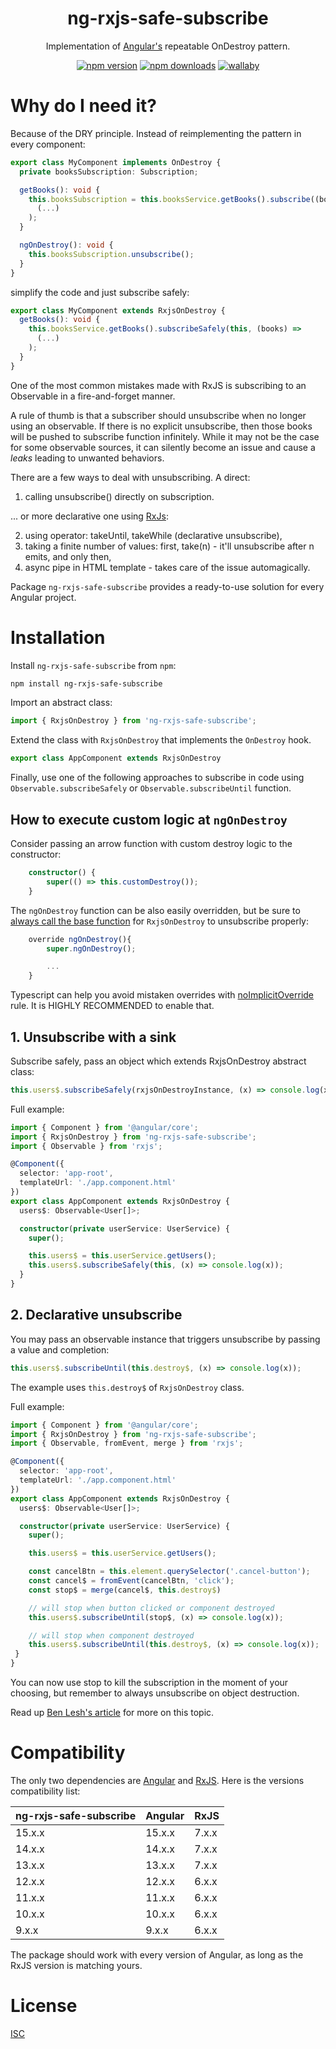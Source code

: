<h1 align="center">ng-rxjs-safe-subscribe</h1>

<p align="center">
Implementation of <a href="https://angular.io/">Angular's</a> repeatable OnDestroy pattern.
</p>

<p align="center">
    <a href="https://badge.fury.io/js/ng-rxjs-safe-subscribe"><img src="https://badge.fury.io/js/ng-rxjs-safe-subscribe.svg" alt="npm version" ></a>
    <a href="https://npmjs.org/ng-rxjs-safe-subscribe"><img src="https://img.shields.io/npm/dm/ng-rxjs-safe-subscribe.svg" alt="npm downloads" ></a>
    <a href="https://wallabyjs.com/oss/"><img src="https://img.shields.io/badge/wallaby.js-powered-blue.svg?style=flat&logo=github" alt="wallaby" ></a>
</p>

# Why do I need it?

Because of the DRY principle. Instead of reimplementing the pattern in every component:

```typescript
export class MyComponent implements OnDestroy {
  private booksSubscription: Subscription;

  getBooks(): void {
    this.booksSubscription = this.booksService.getBooks().subscribe((books) =>
      (...)
    );
  }

  ngOnDestroy(): void {
    this.booksSubscription.unsubscribe();
  }
}
```

simplify the code and just subscribe safely:

```typescript
export class MyComponent extends RxjsOnDestroy {
  getBooks(): void {
    this.booksService.getBooks().subscribeSafely(this, (books) =>
      (...)
    );
  }
}
```

One of the most common mistakes made with RxJS is subscribing to an Observable in a fire-and-forget manner.

A rule of thumb is that a subscriber should unsubscribe when no longer using an observable. If there is no explicit unsubscribe, then those books will be pushed to subscribe function infinitely. While it may not be the case for some observable sources, it can silently become an issue and cause a <i>leaks</i> leading to unwanted behaviors.

There are a few ways to deal with unsubscribing. A direct:

1. calling unsubscribe() directly on subscription.

... or more declarative one using <a href="https://rxjs-dev.firebaseapp.com/guide/overview/">RxJs</a>:

2. using operator: takeUntil, takeWhile (declarative unsubscribe),
3. taking a finite number of values: first, take(n) - it'll unsubscribe after n emits, and only then,
4. async pipe in HTML template - takes care of the issue automagically.

Package `ng-rxjs-safe-subscribe` provides a ready-to-use solution for every Angular project.

# Installation

Install `ng-rxjs-safe-subscribe` from `npm`:

```bash
npm install ng-rxjs-safe-subscribe
```

Import an abstract class:

```typescript
import { RxjsOnDestroy } from 'ng-rxjs-safe-subscribe';
```

Extend the class with `RxjsOnDestroy` that implements the `OnDestroy` hook.

```typescript
export class AppComponent extends RxjsOnDestroy
```

Finally, use one of the following approaches to subscribe in code using `Observable.subscribeSafely` or `Observable.subscribeUntil` function.

## How to execute custom logic at `ngOnDestroy`

Consider passing an arrow function with custom destroy logic to the constructor:

```typescript
    constructor() {
        super(() => this.customDestroy());
    }
```

The `ngOnDestroy` function can be also easily overridden, but be sure to <u>always call the base function</u> for `RxjsOnDestroy` to unsubscribe properly:

```typescript
    override ngOnDestroy(){
        super.ngOnDestroy();

        ...
    }
```

Typescript can help you avoid mistaken overrides with [noImplicitOverride](https://www.typescriptlang.org/tsconfig#noImplicitOverride) rule. It is HIGHLY RECOMMENDED to enable that.

## 1. Unsubscribe with a sink

Subscribe safely, pass an object which extends RxjsOnDestroy abstract class:

```typescript
this.users$.subscribeSafely(rxjsOnDestroyInstance, (x) => console.log(x));
```

Full example:

```typescript
import { Component } from '@angular/core';
import { RxjsOnDestroy } from 'ng-rxjs-safe-subscribe';
import { Observable } from 'rxjs';

@Component({
  selector: 'app-root',
  templateUrl: './app.component.html'
})
export class AppComponent extends RxjsOnDestroy {
  users$: Observable<User[]>;

  constructor(private userService: UserService) {
    super();

    this.users$ = this.userService.getUsers();
    this.users$.subscribeSafely(this, (x) => console.log(x));
  }
}
```

## 2. Declarative unsubscribe

You may pass an observable instance that triggers unsubscribe by passing a value and completion:

```typescript
this.users$.subscribeUntil(this.destroy$, (x) => console.log(x));
```

The example uses `this.destroy$` of `RxjsOnDestroy` class.

Full example:

```typescript
import { Component } from '@angular/core';
import { RxjsOnDestroy } from 'ng-rxjs-safe-subscribe';
import { Observable, fromEvent, merge } from 'rxjs';

@Component({
  selector: 'app-root',
  templateUrl: './app.component.html'
})
export class AppComponent extends RxjsOnDestroy {
  users$: Observable<User[]>;

  constructor(private userService: UserService) {
    super();

    this.users$ = this.userService.getUsers();

    const cancelBtn = this.element.querySelector('.cancel-button');
    const cancel$ = fromEvent(cancelBtn, 'click');
    const stop$ = merge(cancel$, this.destroy$)

    // will stop when button clicked or component destroyed
    this.users$.subscribeUntil(stop$, (x) => console.log(x));

    // will stop when component destroyed
    this.users$.subscribeUntil(this.destroy$, (x) => console.log(x));
 }
}
```

You can now use stop to kill the subscription in the moment of your choosing, but remember to always unsubscribe on object destruction.

Read up [Ben Lesh's article](https://medium.com/@benlesh/rxjs-dont-unsubscribe-6753ed4fda87) for more on this topic.

# Compatibility

The only two dependencies are [Angular](https://angular.io) and [RxJS](https://rxjs-dev.firebaseapp.com/guide/overview).
Here is the versions compatibility list:

| ng-rxjs-safe-subscribe | Angular | RxJS  |
| ---------------------- | ------- | ----- |
| 15.x.x                 | 15.x.x  | 7.x.x |
| 14.x.x                 | 14.x.x  | 7.x.x |
| 13.x.x                 | 13.x.x  | 7.x.x |
| 12.x.x                 | 12.x.x  | 6.x.x |
| 11.x.x                 | 11.x.x  | 6.x.x |
| 10.x.x                 | 10.x.x  | 6.x.x |
| 9.x.x                  | 9.x.x   | 6.x.x |

The package should work with every version of Angular, as long as the RxJS version is matching yours.

# License

[ISC](https://opensource.org/licenses/ISC)
